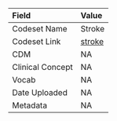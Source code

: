 |Field            |Value  |
|:----------------|:------|
|Codeset Name     |Stroke |
|Codeset Link     |[stroke](https://github.com/PEDSnet/Variable-Dictionary/blob/main/condition/stroke.csv)|
|CDM              |NA     |
|Clinical Concept |NA     |
|Vocab            |NA     |
|Date Uploaded    |NA     |
|Metadata         |NA     |

